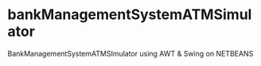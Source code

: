 # bankManagementSystemATMSimulator
BankManagementSystemATMSImulator using AWT &amp; Swing on NETBEANS
